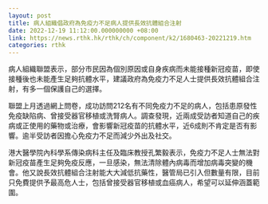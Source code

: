 ```yaml
---
layout: post
title: 病人組織倡政府為免疫力不足病人提供長效抗體組合注射
date: 2022-12-19 11:12:00.000000000 +08:00
link: https://news.rthk.hk/rthk/ch/component/k2/1680463-20221219.htm
categories: rthk
---
```


病人組織聯盟表示，部分市民因為個別原因或自身疾病而未能接種新冠疫苗，即使接種後也未能產生足夠抗體水平，建議政府為免疫力不足人士提供長效抗體組合注射，有多一個保護自己的選擇。

聯盟上月透過網上問卷，成功訪問212名有不同免疫力不足的病人，包括患原發性免疫缺陷病、曾接受器官移植或洗腎病人。調查發現，近兩成受訪者知道自己的疾病或正使用的藥物或治療，會影響新冠疫苗的抗體水平，近6成則不肯定是否有影響。逾半受訪者因擔心免疫力不足而減少外出及社交。

港大醫學院內科學系傳染病科主任及臨床教授孔繁毅表示，免疫力不足人士無法對新冠疫苗產生足夠免疫反應，一旦感染，無法清除體內病毒而增加病毒突變的機會。他又說長效抗體組合注射能大大減低抗藥性，醫管局已引入但數量有限，目前只免費提供予最高危人士，包括曾接受器官移植或血癌病人，希望可以延伸涵蓋範圍。
